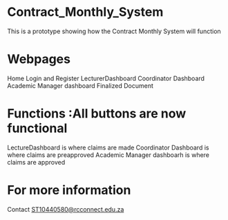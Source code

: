 # Contract_Monthly_System
This is a prototype showing how the Contract Monthly System will function

# Webpages
Home
Login and Register
LecturerDashboard 
Coordinator Dashboard
Academic Manager dashboard
Finalized Document

# Functions :All buttons are now functional
LectureDashboard is where claims are made 
Coordinator Dashboard is where claims are preapproved
Academic Manager dashboarh is where claims are approved


# For more information 
Contact ST10440580@rcconnect.edu.za
